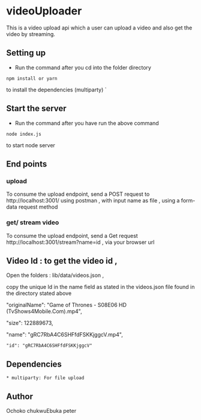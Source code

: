 # videoUploader
This is a video upload api which a user can upload a video and also get the video by streaming.

## Setting up
* Run the command after you cd into the folder directory

```
npm install or yarn 

```
to install the dependencies (multiparty)
`
## Start the server 
* Run the command after you have run the above command

```
node index.js

```
to start node server 


## End points

### upload

To consume the upload endpoint, send a POST request to http://localhost:3001/ using postman , with input name as file , using a form-data request method

### get/ stream video

To consume the upload endpoint, send a Get request http://localhost:3001/stream?name=id , via your browser url 
       
## Video Id : to get the video id ,

Open the folders : lib/data/videos.json ,

copy the unique Id in the name field as stated in the videos.json file found in the directory stated above

"originalName": "Game of Thrones - S08E06 HD (TvShows4Mobile.Com).mp4",

 "size": 122889673,

 "name": "gRC7RbA4C6SHFfdFSKKjggcV.mp4",
 ```
 "id": "gRC7RbA4C6SHFfdFSKKjggcV"
 ```    
        
## Dependencies
```
* multiparty: For file upload
```
## Author
Ochoko  chukwuEbuka peter
